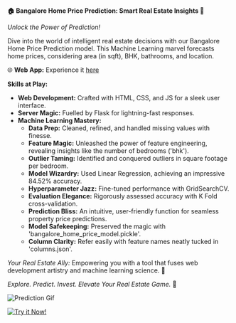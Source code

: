 **🏠 Bangalore Home Price Prediction: Smart Real Estate Insights 🚀**

*Unlock the Power of Prediction!*

Dive into the world of intelligent real estate decisions with our Bangalore Home Price Prediction model. This Machine Learning marvel forecasts home prices, considering area (in sqft), BHK, bathrooms, and location.

🌐 **Web App:** Experience it [here](https://homepriceprediction-9rub.onrender.com/)

**Skills at Play:**
- **Web Development:** Crafted with HTML, CSS, and JS for a sleek user interface.
- **Server Magic:** Fuelled by Flask for lightning-fast responses.
- **Machine Learning Mastery:**
  - **Data Prep:** Cleaned, refined, and handled missing values with finesse.
  - **Feature Magic:** Unleashed the power of feature engineering, revealing insights like the number of bedrooms ('bhk').
  - **Outlier Taming:** Identified and conquered outliers in square footage per bedroom.
  - **Model Wizardry:** Used Linear Regression, achieving an impressive 84.52% accuracy.
  - **Hyperparameter Jazz:** Fine-tuned performance with GridSearchCV.
  - **Evaluation Elegance:** Rigorously assessed accuracy with K Fold cross-validation.
  - **Prediction Bliss:** An intuitive, user-friendly function for seamless property price predictions.
  - **Model Safekeeping:** Preserved the magic with 'bangalore_home_price_model.pickle'.
  - **Column Clarity:** Refer easily with feature names neatly tucked in 'columns.json'.

*Your Real Estate Ally:*
Empowering you with a tool that fuses web development artistry and machine learning science. 🚀

*Explore. Predict. Invest. Elevate Your Real Estate Game.* 🌟

![Prediction Gif](url_to_gif)

[![Try it Now!](insert_button_image_url)](https://homepriceprediction-9rub.onrender.com/)
